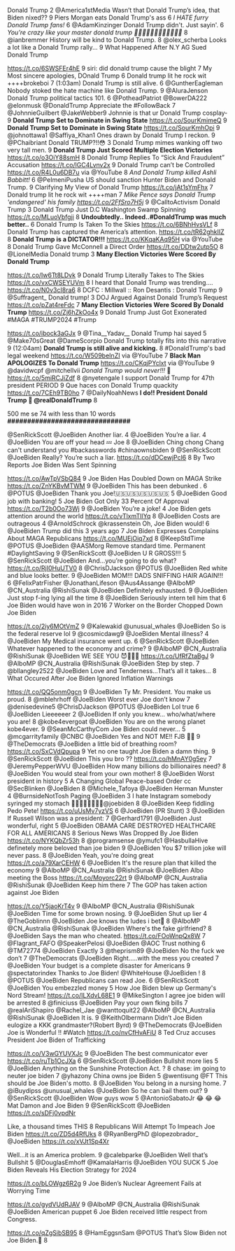 Donald Trump 2
@America1stMedia Wasn’t that Donald Trump’s idea, that Biden nixed?? 9
Piers Morgan eats Donald Trump's ass 6
*I HATE furry Donald Trump fans!* 6
@AdamKinzinger Donald Trump didn't. Just sayin'. 6
*You’re crazy like your master donald trump 🖕🏽🖕🏽🖕🏽🖕🏽🖕🏽🖕🏽* 8
@ianbremmer History will be kind to Donald Trump. 8
@olex_scherba Looks a lot like a Donald Trump rally... 9
What Happened After N.Y AG Sued Donald Trump

https://t.co/6SWSFEr4hE 9
siri: did donald trump cause the blight 7
My Most sincere apologies, DOnald Trump 6
Donald trump lit he rock wit ++++brokeboi 7
(1:03am) Donald Trump is still alive. 6
@GuntherEagleman Nobody stoked the hate machine like Donald Trump. 9
@AluraJenson Donald Trump political tactics 101. 6
@PotheadPatriot @BowerDA222 @elonmusk @DonaldTrump Appreciate the #FollowBack 7
@JohnnieGuilbert @JakeWebber9 Johnnie is that ur Donald Trump cosplay- 9
**Donald Trump Set to Dominate in Swing State**
https://t.co/SourKmimeQ 9
**Donald Trump Set to Dominate in Swing State**
https://t.co/SourKmhOpi 9
@johnottawa1 @Saffiya_Khan1 Ones drawn by Donald Trump I reckon. 9
@PChaibriant Donald TRUMP?!!😳 3
Donald Trump mimes wanking off two very tall men. 9
**Donald Trump Just Scored Multiple Election Victories**
https://t.co/o3OiY88smH 8
Donald Trump Replies To “Sick And Fraudulent” Accusation
https://t.co/lGC4Lvnv2x 9
Donald Trump can’t be Controlled https://t.co/R4L0u6DB7u via @YouTube 8
*And Donald Trump killed Ashli Babbitt!* 6
@PeImeniPusha US should sanction Hunter Biden and Donald Trump. 9
Clarifying My View of Donald Trump https://t.co/jAt1sYmFhx 7
Donald trump lit he rock wit ++++man 7
*Mike Pence says Donald Trump 'endangered' his family https://t.co/2FfSro7H5j* 9
@CalltoActivism Donald Trump 3
Donald Trump Just D.C Washington Swamp Spinning
https://t.co/MLuoVbfgji 8
**Undoubtedly.. Indeed..#DonaldTrump was much better..** 6
Donald Trump Is Taken To the Skies
https://t.co/6BNhHvsVLf 8
Donald Trump has captured the America’s attention.
https://t.co/tR62ghkIIZ 8
**Donald Trump is a DICTATOR!!!** https://t.co/KKqaKAq95H via @YouTube 8
Donald Trump Gave McConnell a Direct Order
https://t.co/DDtw2utp5O 8
@LionelMedia Donald trump 3
**Many Election Victories Were Scored By Donald Trump**

https://t.co/Iw6Tt8LDvk 9
Donald Trump Literally Takes to The Skies
https://t.co/vxCWSEYUVm 8
I heard that Donald Trump was trending.... https://t.co/N0v3cI8ra6 8
DCFC : Millwall :: Ron Desantis : Donald Trump 9
@Suffragent_ Donald trump! 3
DOJ Argued Against Donald Trump’s Request
https://t.co/pZat4reFdc 7
**Many Election Victories Were Scored By Donald Trump**
https://t.co/Zj6hZkOo4x 9
Donald Trump Just Got Exonerated  #MAGA #TRUMP2024 #Trump

https://t.co/ibock3aGJx 9
@Tina__Yadav__ Donald Trump hai sayed 5
@Make70sGreat @DameScorpio Donald Trump totally fits into this narrative 9
(12:04am) **Donald Trump is still alive and kicking.** 8
#DonaldTrump's bad legal weekend https://t.co/W509beInZI via @YouTube 7
**Black Man APOLOGIZES To Donald Trump** https://t.co/CKqjPYclxt via @YouTube 9
@davidwcpf @mitchellvii *Donald Trump would never!!!*  🤣 https://t.co/5miRCJiZdf 8
@nyetengale I support Donald Trump for 47th president PERIOD 9
Que haces con Donald Trump quackity https://t.co/7CEh9TB0ho 7
@DailyNoahNews **I do!! President Donald Trump 💜 @realDonaldTrump** 8

500 me se 74 with less than 10 words
**###############################**

@SenRickScott @JoeBiden Another liar. 4
@JoeBiden You’re a liar. 4
@JoeBiden You are off your head 💤 Joe 8
@JoeBiden Ching chong Chang can't understand you #backasswords #chinaownsbiden 9
@SenRickScott @JoeBiden Really?  You’re such a liar. https://t.co/dDCewjPcl6 8
By Two Reports Joe Biden Was Sent Spinning

https://t.co/AwTpVSbQ84 9
Joe Biden Has Doubled Down on MAGA Strike
https://t.co/ZnYKBvMTWM 9
@JoeBiden This has been debunked . 6
@POTUS @JoeBiden Thank you Joe!🇺🇸🇺🇸🇺🇸🇺🇸🇺🇸 5
@JoeBiden Good job with banking! 5
Joe Biden Got Only 33 Percent Of Approval
https://t.co/T2b0Oo73Wj 9
@JoeBiden You’re a joke! 4
Joe Biden gets attention around the world
https://t.co/vTlxmTIlYq 8
@JoeBiden Costs are outrageous 4
@ArnoldSchrock @krassenstein Oh, Joe Biden would! 6
@JoeBiden Trump did this 3 years ago 7
Joe Biden Expresses Complains About MAGA Republicans
https://t.co/MUEjOiq7xd 8
@KeepStdTime @POTUS @JoeBiden @AASMorg Remove standard time. Permanent #DaylightSaving 9
@SenRickScott @JoeBiden U R GROSS!!! 5
@SenRickScott @JoeBiden And…you’re going to do what? https://t.co/RjI0HuUTV0 8
@ChrisDJackson @POTUS @JoeBiden Red white and blue looks better. 9
@JoeBiden MOM!!! DADS SNIFFING HAIR AGAIN!!! 6
@FelixPatrFisher @JonathanLifeson @Aus4Assange @AlboMP @CN_Australia @RishiSunak @JoeBiden Definitely exhausted. 9
@JoeBiden Just stop f-ing lying all the time 8
@JoeBiden Seriously intern tell him that 6
Joe Biden would have won in 2016 7
Worker on the Border Chopped Down Joe Biden

https://t.co/2iy6MOtVmZ 9
@Kalewakid @unusual_whales @JoeBiden So is the federal reserve lol 9
@cosmicdawg9 @JoeBiden Mental illness? 4
@JoeBiden My Medical insurance went up. 6
@SenRickScott @JoeBiden Whatever happened to the economy and crime? 9
@AlboMP @CN_Australia @RishiSunak @JoeBiden WE SEE YOU 😈🤡💩🍊 https://t.co/UfRfZtaBgJ 9
@AlboMP @CN_Australia @RishiSunak @JoeBiden Step by step. 7
@bllangley2522 @JoeBiden Love and Tenderness…That’s all it takes… 8
What Occured After Joe Biden Ignored Inflation Warnings

https://t.co/QQ5onm0gcn 9
@JoeBiden Ty Mr. President. You make us proud. 8
@mblehrhoff @JoeBiden Worst ever Joe don’t know 7
@denisedevine5 @ChrisDJackson @POTUS @JoeBiden Lol true 6
@JoeBiden Lieeeeeer 2
@JoeBiden If only you knew… who/what/where you are! 8
@kobe4evergoat @JoeBiden You are on the wrong planet kobe4ever. 9
@SeanMcCarthyCom Joe Biden could never... 5
@mcgarrityfamily @CNBC @JoeBiden Yes and NOT ME!! FJB 🖕🏼 9
@TheDemocrats @JoeBiden a little bid of breathing room? https://t.co/SxCVdQpupa 9
Yet no one taught Joe Biden a damn thing. 9
@SenRickScott @JoeBiden This you bro ?? https://t.co/hMnAY0g5ey 7
@JeremyPepperWVU @JoeBiden How many billions do billionaires need? 8
@JoeBiden You would steal from your own mother! 8
@JoeBiden Worst president in history 5
A Changing Global Peace-based Order
cc @SecBlinken @JoeBiden 8
@Michele_Tafoya @JoeBiden Herman Munster 4
@BurnsideNotTosh Paging @JoeBiden 3
I hate Instagram somebody syringed my stomach 💉💉💉💉💉💉💉💉@joebiden 8
@JoeBiden Keep fiddling Pedo Pete! https://t.co/uUsMv7yzVS 6
@JoeBiden (PR Stunt) 3
@JoeBiden If Russell Wilson was a president: 7
@Gerhard1791 @JoeBiden Just wonderful, right 5
@JoeBiden OBAMA CARE DESTROYED HEALTHCARE FOR ALL AMERICANS 8
Serious News Was Dropped By Joe Biden
https://t.co/NYKQbZr53h 8
@programsense @ymufc1 @HasbullaHive definetely more beloved than joe biden 9
@JoeBiden You $7 trillion joke will never pass. 8
@JoeBiden Yeah, you're doing great https://t.co/a79XarCEHW 6
@JoeBiden It's the resure plan that killed the economy 9
@AlboMP @CN_Australia @RishiSunak @JoeBiden Albo meeting the Boss https://t.co/Moyorc22rt 9
@AlboMP @CN_Australia @RishiSunak @JoeBiden Keep him there 7
The GOP has taken action against Joe Biden

https://t.co/Y5jaoKrT4v 9
@AlboMP @CN_Australia @RishiSunak @JoeBiden Time for some brown nosing. 9
@JoeBiden Shut up lier 4
@TheGoblinnn @JoeBiden Joe knows the ludes i bet🤣 8
@AlboMP @CN_Australia @RishiSunak @JoeBiden Where's the fake girlfriend? 8
@JoeBiden Says the man who cheated. https://t.co/FOoWnpQx8W 7
@Flagrant_FAFO @SpeakerPelosi @JoeBiden @AOC Trust nothing 6
@TM72774 @JoeBiden Exactly 3
@theprism89 @JoeBiden No the fuck we don’t 7
@TheDemocrats @JoeBiden Right.....with the mess you created 7
@JoeBiden Your budget is a complete disaster for Americans 9
@spectatorindex Thanks to Joe Biden! @WhiteHouse @JoeBiden ! 8
@POTUS @JoeBiden Republicans can read Joe. 6
@SenRickScott @JoeBiden You embezzled money 5
How Joe Biden blew up Germany's Nord Stream! https://t.co/ILXdvL68E1 9
@MikeSington I agree joe biden will be arrested 8
@finiciuss @JoeBiden Pay your own fking bills 7
@realAriShapiro @Rachel_Jae @wanttoquit22 @AlboMP @CN_Australia @RishiSunak @JoeBiden It is. 9
@KeithOlbermann Didn’t Joe Biden eulogize a KKK grandmaster?(Robert Byrd) 9
@TheDemocrats @JoeBiden Joe is Wonderful ‼️ #Watch https://t.co/nvCfHvAFiU 8
Ted Cruz accuses President Joe Biden of Trafficking

https://t.co/V3wGYUVXJc 9
@JoeBiden The best communicator ever https://t.co/ruTb1OcJXa 6
@SenRickScott @JoeBiden Bullshit more lies 5
@JoeBiden Anything on the Sunshine Protection Act. ? 8
chase: im going to neuter joe biden 7
@yhazony China owns joe Biden 5
@wentisung @FT This should be Joe Biden's motto. 8
@JoeBiden You belong in a nursing home. 7
@iBuydipss @unusual_whales @JoeBiden So he can bail them out? 9
@SenRickScott @JoeBiden Wow guys wow 5
@AntonioSabatoJr 😂 😂 😂 Mat Damon and Joe Biden 9
@SenRickScott @JoeBiden https://t.co/sDFj0vpdNr 

Like, a thousand times THIS 8
Republicans Will Attempt To Impeach Joe Biden
https://t.co/ZD5d4RfUks 8
@RyanBergPhD @lopezobrador_ @JoeBiden https://t.co/xVJt1Sp4Xr

Well...it is an America problem. 9
@calebparke @JoeBiden Well that’s Bullshit 5
@DouglasEmhoff @KamalaHarris @JoeBiden YOU SUCK 5
Joe Biden Reveals His Election Strategy for 2024

https://t.co/bLOWgz6R2g 9
Joe Biden’s Nuclear Agreement Fails at Worrying Time

https://t.co/gydVUdRJAV 9
@AlboMP @CN_Australia @RishiSunak @JoeBiden American puppet 6
Joe Biden received little respect from Congress.

https://t.co/qZgSibSB95 8
@HamEggsnSam @POTUS That’s Slow Biden not Joe Biden.🤣 8
